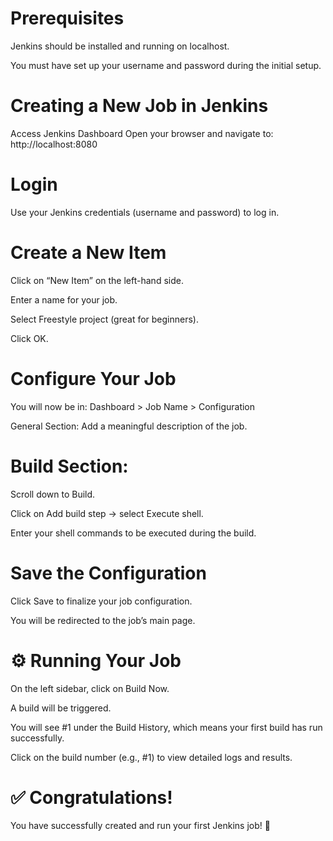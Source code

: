 # Prerequisites
Jenkins should be installed and running on localhost.

You must have set up your username and password during the initial setup.

# Creating a New Job in Jenkins
Access Jenkins Dashboard
Open your browser and navigate to:
    http://localhost:8080
# Login
Use your Jenkins credentials (username and password) to log in.

# Create a New Item

Click on “New Item” on the left-hand side.

Enter a name for your job.

Select Freestyle project (great for beginners).

Click OK.

# Configure Your Job
You will now be in:
    Dashboard > Job Name > Configuration

General Section: Add a meaningful description of the job.

 # Build Section:

Scroll down to Build.

Click on Add build step → select Execute shell.

Enter your shell commands to be executed during the build.

# Save the Configuration

Click Save to finalize your job configuration.

You will be redirected to the job’s main page.



# ⚙️ Running Your Job
On the left sidebar, click on Build Now.

A build will be triggered.

You will see #1 under the Build History, which means your first build has run successfully.

Click on the build number (e.g., #1) to view detailed logs and results.

# ✅ Congratulations!
You have successfully created and run your first Jenkins job! 🎉